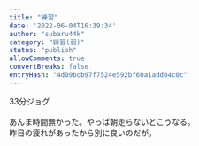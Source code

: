 ```yaml
---
title: "練習"
date: '2022-06-04T16:39:34'
author: "subaru44k"
category: "練習(弱)"
status: "publish"
allowComments: true
convertBreaks: false
entryHash: "4d09bcb97f7524e592bf60a1add04c0c"
---
```

33分ジョグ<br>
<br>
あんま時間無かった。やっぱ朝走らないとこうなる。<br>
昨日の疲れがあったから別に良いのだが。
